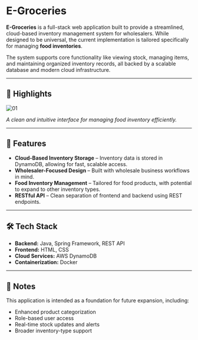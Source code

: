 # E-Groceries

**E-Groceries** is a full-stack web application built to provide a streamlined, cloud-based inventory management system for wholesalers. While designed to be universal, the current implementation is tailored specifically for managing **food inventories**.

The system supports core functionality like viewing stock, managing items, and maintaining organized inventory records, all backed by a scalable database and modern cloud infrastructure.

---

## 🌟 Highlights

![01](https://user-images.githubusercontent.com/90943184/210430121-2c7454d2-d37e-4bb8-89fe-b66464c89ef8.jpg)

*A clean and intuitive interface for managing food inventory efficiently.*

---

## 🚀 Features

- **Cloud-Based Inventory Storage** – Inventory data is stored in DynamoDB, allowing for fast, scalable access.
- **Wholesaler-Focused Design** – Built with wholesale business workflows in mind.
- **Food Inventory Management** – Tailored for food products, with potential to expand to other inventory types.
- **RESTful API** – Clean separation of frontend and backend using REST endpoints.

---

## 🛠️ Tech Stack

- **Backend:** Java, Spring Framework, REST API  
- **Frontend:** HTML, CSS  
- **Cloud Services:** AWS DynamoDB  
- **Containerization:** Docker

---

## 📌 Notes

This application is intended as a foundation for future expansion, including:

- Enhanced product categorization
- Role-based user access
- Real-time stock updates and alerts
- Broader inventory-type support



